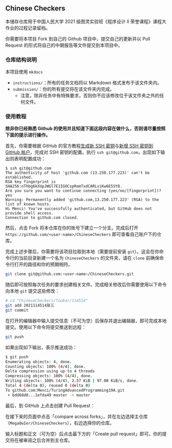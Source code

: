 ## Chinese Checkers

本储存仓库用于中国人民大学 2021 级图灵实验班《程序设计 II 荣誉课程》课程大作业的过程记录留档。

你需要将本项目 Fork 到自己的 Github 项目中，提交自己的更新并以 Pull Request 的形式将自己的中期报告等文件提交到本项目中。

### 仓库结构说明

本项目使用 `mkdocs`

+ `instructions/`：所有的任务文档将以 Markdown 格式发布于该文件夹内。
+ `submission/`：你的所有提交将在该文件夹内完成。
  + 注意，除非任务中有特殊要求，否则你不应该修改位于该文件夹之外的任何文件。

### 使用教程

**除非你已经熟悉 Github 的使用并且知道下面这段内容在做什么，否则请尽量按照下面的提示进行操作。**

首先，你需要根据 GitHub 的官方教程[生成新 SSH 密钥](https://help.github.com/cn/articles/generating-a-new-ssh-key-and-adding-it-to-the-ssh-agent)与[新增 SSH 密钥到 GitHub 帐户](https://help.github.com/cn/articles/adding-a-new-ssh-key-to-your-github-account)，完成对 SSH 密钥的配置。执行 `ssh git@github.com`，出现如下输出则表明配置成功：

```
$ ssh git@github.com
The authenticity of host 'github.com (13.250.177.223)' can't be established.
RSA key fingerprint is SHA256:nThbg6kXUpJWGl7E1IGOCspRomTxdCARLviKw6E5SY8.
Are you sure you want to continue connecting (yes/no/[fingerprint])? yes
Warning: Permanently added 'github.com,13.250.177.223' (RSA) to the list of known hosts.
Hi Menci! You've successfully authenticated, but GitHub does not provide shell access.
Connection to github.com closed.
```

然后，点击 Fork 将本仓库在你的账号下建立一个分支。完成后打开 `https://github.com/<user-name>/ChineseCheckers` 即可查看自己账户下的仓库。

完成上述步骤后，你需要将该项目拉取到本地（需要提前安装 `git`）。这会在你命令行的当前目录新建一个名为 `ChineseCheckers` 的文件夹，请在 `clone` 前确保命令行打开的路径和你的预期相符。

```bash
git clone git@github.com:<user-name>/ChineseCheckers.git
```

随后即可按照每次任务的要求创建相关文件。完成相关修改后你需要使用以下命令向本地 `git` 提交这些修改：

```bash
# cd "ChineseCheckers/foobar/114514"
git add 2021114514张三
git commit
```

在打开的编辑器中输入提交信息（不可为空）后保存并退出编辑器，即可完成本地提交。使用以下命令将提交推送到远程：

```bash
git push
```

如果出现如下输出，表示推送成功：

```bash
$ git push
Enumerating objects: 4, done.
Counting objects: 100% (4/4), done.
Delta compression using up to 4 threads
Compressing objects: 100% (4/4), done.
Writing objects: 100% (4/4), 2.57 KiB | 97.00 KiB/s, done.
Total 4 (delta 0), reused 0 (delta 0)
To github.com:Menci/TuringAdvancedProgramming19A.git
 + bdd68d8...1efda49 master -> master
```

最后，到 GitHub 上点击创建 Pull Request：

在接下来的页面中点击「compare across forks」，并在左边选择主仓库（`MegaOwIer/ChineseCheckers`），右边选择你的仓库。

输入标题和正文（可为空）后点击最下方的「Create pull request」即可。你的提交将在被审阅之后合并到主仓库。

